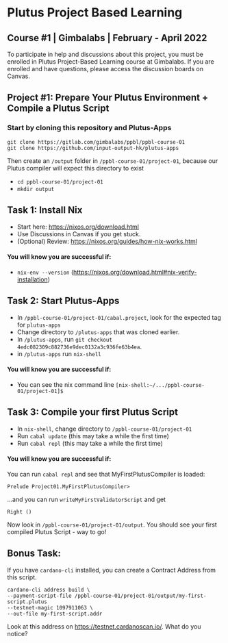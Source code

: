 # Plutus Project Based Learning
## Course #1 | Gimbalabs | February - April 2022

To participate in help and discussions about this project, you must be enrolled in Plutus Project-Based Learning course at Gimbalabs. If you are enrolled and have questions, please access the discussion boards on Canvas.

## Project #1: Prepare Your Plutus Environment + Compile a Plutus Script

### Start by cloning this repository and Plutus-Apps
```
git clone https://gitlab.com/gimbalabs/ppbl/ppbl-course-01
git clone https://github.com/input-output-hk/plutus-apps
```
Then create an `/output` folder in `/ppbl-course-01/project-01`, because our Plutus compiler will expect this directory to exist
- `cd ppbl-course-01/project-01`
- `mkdir output`

## Task 1: Install Nix
- Start here: https://nixos.org/download.html
- Use Discussions in Canvas if you get stuck.
- (Optional) Review: https://nixos.org/guides/how-nix-works.html

#### You will know you are successful if:
- `nix-env --version` (https://nixos.org/download.html#nix-verify-installation)

## Task 2: Start Plutus-Apps
- In `/ppbl-course-01/project-01/cabal.project`, look for the expected tag for `plutus-apps`
- Change directory to `/plutus-apps` that was cloned earlier.
- In `/plutus-apps`, run `git checkout 4edc082309c882736e9dec0132a3c936fe63b4ea`.
- in `/plutus-apps` run `nix-shell`

#### You will know you are successful if:
- You can see the nix command line `[nix-shell:~/.../ppbl-course-01/project-01]$`

## Task 3: Compile your first Plutus Script
- In `nix-shell`, change directory to `/ppbl-course-01/project-01`
- Run `cabal update` (this may take a while the first time)
- Run `cabal repl` (this may take a while the first time)

#### You will know you are successful if:
You can run `cabal repl` and see that MyFirstPlutusCompiler is loaded:
```
Prelude Project01.MyFirstPlutusCompiler>
```
...and you can run `writeMyFirstValidatorScript` and get
```
Right ()
```
Now look in `/ppbl-course-01/project-01/output`. You should see your first compiled Plutus Script - way to go!


## Bonus Task:
If you have `cardano-cli` installed, you can create a Contract Address from this script.

```
cardano-cli address build \
--payment-script-file /ppbl-course-01/project-01/output/my-first-script.plutus
--testnet-magic 1097911063 \
--out-file my-first-script.addr
```

Look at this address on https://testnet.cardanoscan.io/. What do you notice?